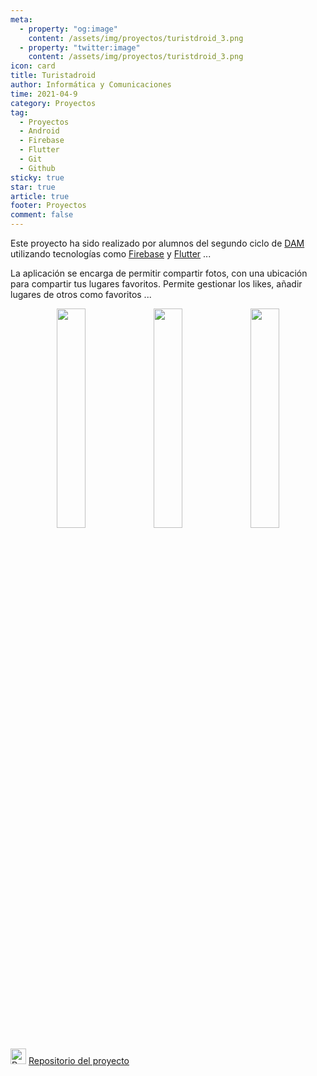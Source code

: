 ```yaml
---
meta: 
  - property: "og:image"
    content: /assets/img/proyectos/turistdroid_3.png
  - property: "twitter:image"
    content: /assets/img/proyectos/turistdroid_3.png
icon: card
title: Turistadroid
author: Informática y Comunicaciones
time: 2021-04-9
category: Proyectos
tag:
  - Proyectos
  - Android
  - Firebase
  - Flutter
  - Git
  - Github
sticky: true
star: true
article: true
footer: Proyectos
comment: false
---
```


Este proyecto ha sido realizado por alumnos del segundo ciclo de [DAM](/fp_reglada/dam/) utilizando tecnologías como [Firebase](https://firebase.google.com/) y [Flutter](https://flutter.dev/) ...

La aplicación se encarga de permitir compartir fotos, con una ubicación para compartir tus lugares favoritos. Permite gestionar los likes, añadir lugares de otros como favoritos ...

<p style="text-align:center;">
  <img src="/assets/img/proyectos/turistdroid_3.png" width="30%"/>
  <img src="/assets/img/proyectos/turistdroid_2.png" width="30%"/>
  <img src="/assets/img/proyectos/turistdroid.png" width="30%"/>
</p>

<img alt="Repositorio" src="/assets/icon/github-logo.png" width="25px"/> [ Repositorio del proyecto](https://github.com/CIFP-Virgen-de-Gracia/TuristaDroid)
<!-- more -->